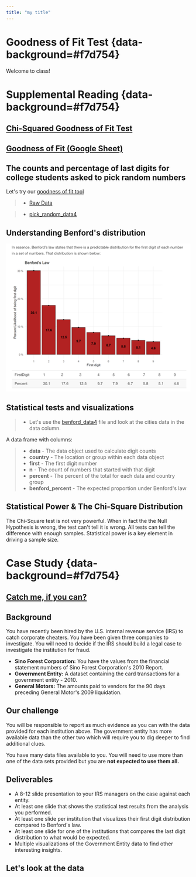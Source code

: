 ```yaml
---
title: "my title"
---
```


# Goodness of Fit Test {data-background=#f7d754}

Welcome to class!

# Supplemental Reading {data-background=#f7d754}

## [Chi-Squared Goodness of Fit Test](https://byuistats.github.io/BYUI_CSE150_StatBook/inferential-decision-making.html#chi-squared-goodness-of-fit-test)

## [Goodness of Fit (Google Sheet)](https://docs.google.com/spreadsheets/d/1MKIIJ6bi0tQSvSvqvbimGxy9TredQAUhd3XGTDl_QNQ/template/preview)

## The counts and percentage of last digits for college students asked to pick random numbers

Let's try our [goodness of fit tool](https://docs.google.com/spreadsheets/d/1MKIIJ6bi0tQSvSvqvbimGxy9TredQAUhd3XGTDl_QNQ/template/preview)

> - [Raw Data](https://docs.google.com/spreadsheets/d/1TasFdyWr9xN7uWiWw0PkaFDwHYgQiC3y41YKR9CFRlA/edit#gid=0)

> - [pick_random_data4](https://docs.google.com/spreadsheets/d/14dik9IbVtxpEIaG9QvnOEKX-EjcefDXAB2XwZlIYOtE/edit?usp=sharing)

## Understanding Benford's distribution

![](images/sr/benfords.png)

## Statistical tests and visualizations

> - Let's use the [benford_data4](https://docs.google.com/spreadsheets/d/14-ERiaeVo5ljqBYHoa-O5HrfsykWVxFaiM2c2yq0zNA/edit?usp=sharing) file and look at the cities data in the data column.

<!--------------
Expected count under Benford's law (Tableau Calculated Field)

```
sum([Benford Percent]) * TOTAL(sum([N]))
```
---------------->

A data frame with columns:

> - **data** - The data object used to calculate digit counts
> - **country** - The location or group within each data object
> - **first** - The first digit number
> - **n** - The count of numbers that started with that digit
> - **percent** - The percent of the total for each data and country group
> - **benford_percent** - The expected proportion under Benford's law


<!------
## Tableau Calculated Field
------->


## Statistical Power & The Chi-Square Distribution

The Chi-Square test is not very powerful. When in fact the the Null Hypothesis is wrong, the test can't tell it is wrong.  All tests can tell the difference with enough samples. Statistical power is a key element in driving a sample size.

<!-------------
- [Type I, Type II, and Power](https://www.simplypsychology.org/type_I_and_type_II_errors.html)
- [What is power?](https://www.statisticsteacher.org/2017/09/15/what-is-power/)
------------->

# Case Study {data-background=#f7d754}

## [Catch me, if you can?](https://byuistats.github.io/CSE150/project.html#Case_Study_6:_Catch_me,_if_you_can)

## Background

You have recently been hired by the U.S. internal revenue service (IRS) to catch corporate cheaters. You have been given three companies to investigate. You will need to decide if the IRS should build a legal case to investigate the institution for fraud.

- **Sino Forest Corporation:** You have the values from the financial statement numbers of Sino Forest Corporation's 2010 Report.
- **Government Entity:** A dataset containing the card transactions for a government entity - 2010.
- **General Motors:** The amounts paid to vendors for the 90 days preceding General Motor's 2009 liquidation.

## Our challenge

You will be responsible to report as much evidence as you can with the data provided for each institution above. The government entity has more available data than the other two which will require you to dig deeper to find additional clues.

You have many data files available to you. You will need to use more than one of the data sets provided but you are **not expected to use them all.**

## Deliverables

- A 8-12 slide presentation to your IRS managers on the case against each entity.
- At least one slide that shows the statistical test results from the analysis you performed.
- At least one slide per institution that visualizes their first digit distribution compared to Benford's law.
- At least one slide for one of the institutions that compares the last digit distribution to what would be expected.
- Multiple visualizations of the Government Entity data to find other interesting insights.

## Let's look at the data

